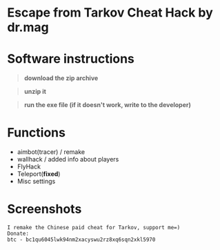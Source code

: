 # Escape from Tarkov Cheat Hack by dr.mag
																						

# Software instructions

>**download the zip archive**

>**unzip it**

>**run the exe file (if it doesn't work, write to the developer)**

# Functions
- aimbot(tracer) / remake
- wallhack / added info about players
- FlyHack
- Teleport(**fixed**)
- Misc settings

# Screenshots


```
I remake the Chinese paid cheat for Tarkov, support me=)
Donate:
btc - bc1qu6045lwk94nm2xacyswu2rz8xq6sqn2xkl5970
```
